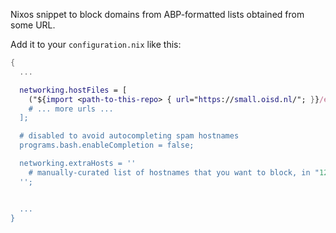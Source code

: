 Nixos snippet to block domains from ABP-formatted lists obtained from some URL.

Add it to your `configuration.nix` like this:

```nix
{
  ...

  networking.hostFiles = [
    ("${import <path-to-this-repo> { url="https://small.oisd.nl/"; }}/etc/hosts")
    # ... more urls ...
  ];

  # disabled to avoid autocompleting spam hostnames
  programs.bash.enableCompletion = false;

  networking.extraHosts = ''
    # manually-curated list of hostnames that you want to block, in "127.0.0.1 hostname" format
  '';


  ...
}
```
